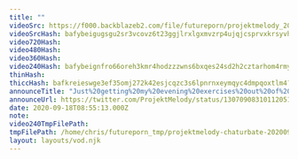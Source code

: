 ```yaml
---
title: ""
videoSrc: https://f000.backblazeb2.com/file/futureporn/projektmelody_2020-09-18_22-56-23.mkv
videoSrcHash: bafybeigugsgu2sr3vcovz6t23ggjlrxlgxmvzrp4ujqjcsprvxkrsyvh3q?filename=projektmelody-chaturbate-20200918T225513Z-source.mp4
video720Hash: 
video480Hash: 
video360Hash: 
video240Hash: bafybeignfro66oreh3kmr4hodzzzwns6bxqes24sd2h2cztarhom4rmymm?filename=projektmelody-chaturbate-20200918T225513Z-240p.mp4
thinHash: 
thiccHash: bafkreieswge3ef35omj272k42esjcqzc3s6lpnrnxeymqyc4dmpqoxtlm4?filename=20200918T225513Z-thicc.jpg
announceTitle: "Just%20getting%20my%20evening%20exercises%20out%20of%20the%20way"
announceUrl: https://twitter.com/ProjektMelody/status/1307090831011205120
date: 2020-09-18T08:55:13.000Z
note: 
video240TmpFilePath: 
tmpFilePath: /home/chris/futureporn_tmp/projektmelody-chaturbate-20200918T225513Z-source.mp4
layout: layouts/vod.njk
---
```

